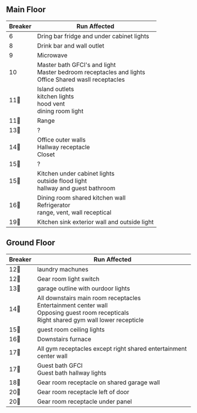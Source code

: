 ## Main Floor
| Breaker | Run Affected |
|---------|-------|
6 | Dring bar fridge and under cabinet lights
8 | Drink bar and wall outlet
9 | Microwave
10 | Master bath GFCI's and light<br> Master bedroom receptacles and lights<br> Office Shared wasll receptacles
11:small_red_triangle: | Island outlets<br>kitchen lights<br>hood vent<br>dining room light
11:small_red_triangle_down: | Range
13:small_red_triangle_down: | ?
14:small_red_triangle: | Office outer walls<br>Hallway receptacle<br>Closet
15:small_red_triangle: | ?
15:small_red_triangle_down: | Kitchen under cabinet lights<br>outside flood light<br>hallway and guest bathroom
16:small_red_triangle: | Dining room shared kitchen wall<br>Refrigerator<br>range, vent, wall receptical
19:small_red_triangle: | Kitchen sink exterior wall and outside light

## Ground Floor
| Breaker | Run Affected |
|---------|-------|
12:small_red_triangle: | laundry machunes
12:small_red_triangle_down: | Gear room light switch
13:small_red_triangle: | garage outline with ourdoor lights
14:small_red_triangle_down: | All downstairs main room receptacles<br>Entertainment center wall<br>Opposing guest room recepticals<br>Right shared gym wall lower recepticle
15:small_red_triangle_down: | guest room ceiling lights
16:small_red_triangle_down: | Downstairs furnace
17:small_red_triangle: | All gym receptacles except right shared entertainment center wall
17:small_red_triangle_down: | Guest bath GFCI<br>Guest bath hallway lights
18:small_red_triangle_down: | Gear room receptacle on shared garage wall
20:small_red_triangle: | Gear room receptacle left of door
20:small_red_triangle_down: | Gear room receptacle under panel
